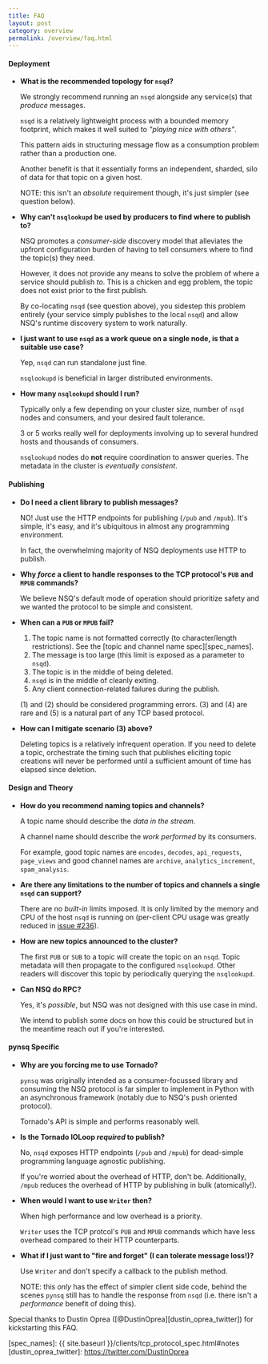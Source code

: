 ```yaml
---
title: FAQ
layout: post
category: overview
permalink: /overview/faq.html
---
```


#### Deployment

 * **What is the recommended topology for `nsqd`?**

    We strongly recommend running an `nsqd` alongside any service(s) that *produce*
    messages.

    `nsqd` is a relatively lightweight process with a bounded memory footprint,
    which makes it well suited to *"playing nice with others"*.

    This pattern aids in structuring message flow as a consumption problem
    rather than a production one.

    Another benefit is that it essentially forms an independent, sharded, silo of
    data for that topic on a given host.

    NOTE: this isn't an *absolute* requirement though, it's just simpler (see
    question below).

 * **Why can't `nsqlookupd` be used by producers to find where to publish to?**

    NSQ promotes a *consumer-side* discovery model that alleviates the upfront
    configuration burden of having to tell consumers where to find the topic(s)
    they need.

    However, it does not provide any means to solve the problem of where a service
    should publish *to*. This is a chicken and egg problem, the topic does not
    exist prior to the first publish.

    By co-locating `nsqd` (see question above), you sidestep this problem entirely
    (your service simply publishes to the local `nsqd`) and allow NSQ's runtime
    discovery system to work naturally.

 * **I just want to use `nsqd` as a work queue on a single node, is that
   a suitable use case?**

    Yep, `nsqd` can run standalone just fine.

    `nsqlookupd` is beneficial in larger distributed environments.

 * **How many `nsqlookupd` should I run?**

    Typically only a few depending on your cluster size, number of `nsqd`
    nodes and consumers, and your desired fault tolerance.

    3 or 5 works really well for deployments involving up to several hundred
    hosts and thousands of consumers.

    `nsqlookupd` nodes do **not** require coordination to answer queries.  The
    metadata in the cluster is *eventually consistent*.

#### Publishing

 * **Do I need a client library to publish messages?**

    NO! Just use the HTTP endpoints for publishing (`/pub` and `/mpub`).  It's
    simple, it's easy, and it's ubiquitous in almost any programming environment.

    In fact, the overwhelming majority of NSQ deployments use HTTP to publish.

 * **Why *force* a client to handle responses to the TCP protocol's `PUB` and
   `MPUB` commands?**

    We believe NSQ's default mode of operation should prioritize safety and we
    wanted the protocol to be simple and consistent.

 * **When can a `PUB` or `MPUB` fail?**

    1. The topic name is not formatted correctly (to character/length
       restrictions). See the [topic and channel name spec][spec_names].
    2. The message is too large (this limit is exposed as a parameter to `nsqd`).
    3. The topic is in the middle of being deleted.
    4. `nsqd` is in the middle of cleanly exiting.
    5. Any client connection-related failures during the publish.

    (1) and (2) should be considered programming errors. (3) and (4) are rare and (5)
    is a natural part of any TCP based protocol.

 * **How can I mitigate scenario (3) above?**

    Deleting topics is a relatively infrequent operation.  If you need to delete
    a topic, orchestrate the timing such that publishes eliciting topic creations
    will never be performed until a sufficient amount of time has elapsed since
    deletion.

#### Design and Theory

 * **How do you recommend naming topics and channels?**

    A topic name should describe the *data in the stream*.

    A channel name should describe the *work performed* by its consumers.

    For example, good topic names are `encodes`, `decodes`, `api_requests`,
    `page_views` and good channel names are `archive`, `analytics_increment`,
    `spam_analysis`.

 * **Are there any limitations to the number of topics and channels a single
   `nsqd` can support?**

    There are no *built-in* limits imposed.  It is only limited by the memory
    and CPU of the host `nsqd` is running on (per-client CPU usage was greatly
    reduced in [issue #236][issue_236]).

 * **How are new topics announced to the cluster?**

    The first `PUB` or `SUB` to a topic will create the topic on an `nsqd`.  Topic
    metadata will then propagate to the configured `nsqlookupd`.  Other readers
    will discover this topic by periodically querying the `nsqlookupd`.

 * **Can NSQ do RPC?**

    Yes, it's *possible*, but NSQ was not designed with this use case in mind.

    We intend to publish some docs on how this could be structured but in the
    meantime reach out if you're interested.

#### pynsq Specific

 * **Why are you forcing me to use Tornado?**

    `pynsq` was originally intended as a consumer-focussed library and consuming
    the NSQ protocol is far simpler to implement in Python with an asynchronous
    framework (notably due to NSQ's push oriented protocol).

    Tornado's API is simple and performs reasonably well.

 * **Is the Tornado IOLoop *required* to publish?**

    No, `nsqd` exposes HTTP endpoints (`/pub` and `/mpub`) for dead-simple
    programming language agnostic publishing.

    If you're worried about the overhead of HTTP, don't be.  Additionally,
    `/mpub` reduces the overhead of HTTP by publishing in bulk (atomically!).

 * **When would I want to use `Writer` then?**

    When high performance and low overhead is a priority.

    `Writer` uses the TCP protcol's `PUB` and `MPUB` commands which have less
    overhead compared to their HTTP counterparts.

 * **What if I just want to "fire and forget" (I can tolerate message loss!)?**

    Use `Writer` and don't specify a callback to the publish method.

    NOTE: this *only* has the effect of simpler client side code, behind the scenes
    `pynsq` still has to handle the response from `nsqd` (i.e. there isn't
    a *performance* benefit of doing this).

Special thanks to Dustin Oprea ([@DustinOprea][dustin_oprea_twitter]) for kickstarting this FAQ.

[issue_236]: https://github.com/bitly/nsq/pull/236
[spec_names]: {{ site.baseurl }}/clients/tcp_protocol_spec.html#notes
[dustin_oprea_twitter]: https://twitter.com/DustinOprea
